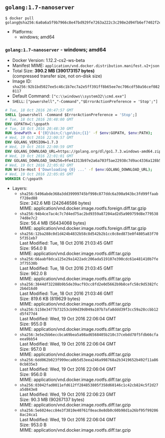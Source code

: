 ## `golang:1.7-nanoserver`

```console
$ docker pull golang@sha256:6a0a6a5f9b7966c8e47bd929fe7263a222c3c298e2d94fb6ef7402f2e160cd7e
```

-	Platforms:
	-	windows; amd64

### `golang:1.7-nanoserver` - windows; amd64

-	Docker Version: 1.12.2-cs2-ws-beta
-	Manifest MIME: `application/vnd.docker.distribution.manifest.v2+json`
-	Total Size: **390.2 MB (390173157 bytes)**  
	(compressed transfer size, not on-disk size)
-	Image ID: `sha256:92b1bd5027ee5c46c1b7ec7a2e5ff391ff8b65ee7ec706cdf50a56cef0828117`
-	Default Command: `["c:\\windows\\system32\\cmd.exe"]`
-	`SHELL`: `["powershell","-Command","$ErrorActionPreference = 'Stop';"]`

```dockerfile
# Tue, 18 Oct 2016 20:47:57 GMT
SHELL [powershell -Command $ErrorActionPreference = 'Stop';]
# Tue, 18 Oct 2016 20:48:00 GMT
ENV GOPATH=C:\gopath
# Tue, 18 Oct 2016 20:48:30 GMT
RUN $newPath = ('{0}\bin;C:\go\bin;{1}' -f $env:GOPATH, $env:PATH); 	Write-Host ('Updating PATH: {0}' -f $newPath); 	setx /M PATH $newPath;
# Wed, 19 Oct 2016 22:00:57 GMT
ENV GOLANG_VERSION=1.7.3
# Wed, 19 Oct 2016 22:00:59 GMT
ENV GOLANG_DOWNLOAD_URL=https://golang.org/dl/go1.7.3.windows-amd64.zip
# Wed, 19 Oct 2016 22:01:01 GMT
ENV GOLANG_DOWNLOAD_SHA256=9fe41313b97e2a6a703f5ae22938c7d9ac4336a128b522376c224ba97e8c7f01
# Wed, 19 Oct 2016 22:05:02 GMT
RUN Write-Host ('Downloading {0} ...' -f $env:GOLANG_DOWNLOAD_URL); 	Invoke-WebRequest -Uri $env:GOLANG_DOWNLOAD_URL -OutFile 'go.zip'; 		Write-Host ('Verifying sha256 ({0}) ...' -f $env:GOLANG_DOWNLOAD_SHA256); 	if ((Get-FileHash go.zip -Algorithm sha256).Hash -ne $env:GOLANG_DOWNLOAD_SHA256) { 		Write-Host 'FAILED!'; 		exit 1; 	}; 		Write-Host 'Expanding ...'; 	Expand-Archive go.zip -DestinationPath C:\; 		Write-Host 'Verifying install ("go version") ...'; 	go version; 		Write-Host 'Removing ...'; 	Remove-Item go.zip -Force; 		Write-Host 'Complete.';
# Wed, 19 Oct 2016 22:05:05 GMT
WORKDIR C:\gopath
```

-	Layers:
	-	`sha256:5496abde368a3dd39999745bf998c877ddc6a390a943bc3fd99ffaabf728ed88`  
		Size: 242.6 MB (242646586 bytes)  
		MIME: application/vnd.docker.image.rootfs.foreign.diff.tar.gzip
	-	`sha256:94b4ce7ac4c7c7d4ed75ac2bd9359a87204ad2d5a909759d8e77953874d8e7c2`  
		Size: 56.4 MB (56434068 bytes)  
		MIME: application/vnd.docker.image.rootfs.foreign.diff.tar.gzip
	-	`sha256:12ba288c0d1d424b4832b58c8d542b2b1cc0c8ed873e0f4805a83f705f351eb7`  
		Last Modified: Tue, 18 Oct 2016 21:03:45 GMT  
		Size: 954.0 B  
		MIME: application/vnd.docker.image.rootfs.diff.tar.gzip
	-	`sha256:66aabf8dca125e29a1422adc206ada519107e390cdc61e481410b7fe3f75538b`  
		Last Modified: Tue, 18 Oct 2016 21:03:45 GMT  
		Size: 962.0 B  
		MIME: application/vnd.docker.image.rootfs.diff.tar.gzip
	-	`sha256:3844df32288b9b5de39acf93cc8fd2e0d5662b9b8cefc58c9d5382fc2b6d16d0`  
		Last Modified: Tue, 18 Oct 2016 21:03:46 GMT  
		Size: 819.6 KB (819629 bytes)  
		MIME: application/vnd.docker.image.rootfs.diff.tar.gzip
	-	`sha256:5158e3477b73253cb99d39d049a107b7afa8ddd39f3cc59a28ccbb12d5f477d4`  
		Last Modified: Wed, 19 Oct 2016 22:06:04 GMT  
		Size: 955.0 B  
		MIME: application/vnd.docker.image.rootfs.diff.tar.gzip
	-	`sha256:3e5e2bb6eccbca69bea5a98ad6568405b210c37cebdd78f5fdb66cfaeea9bb54`  
		Last Modified: Wed, 19 Oct 2016 22:06:04 GMT  
		Size: 957.0 B  
		MIME: application/vnd.docker.image.rootfs.diff.tar.gzip
	-	`sha256:6dd062b023f999eca0b5d53eea246a998768a2b3419652b492f11a860cb835e3`  
		Last Modified: Wed, 19 Oct 2016 22:06:04 GMT  
		Size: 956.0 B  
		MIME: application/vnd.docker.image.rootfs.diff.tar.gzip
	-	`sha256:03042fad0011efd612ff284853805f358d60146c1c42cb824c5f2d27a5d843e8`  
		Last Modified: Wed, 19 Oct 2016 22:06:23 GMT  
		Size: 90.3 MB (90267137 bytes)  
		MIME: application/vnd.docker.image.rootfs.diff.tar.gzip
	-	`sha256:5e6024ecc84e3f3810e40761f8eac8e8db0c60b98d1a26bf95f992068ac24ca1`  
		Last Modified: Wed, 19 Oct 2016 22:06:04 GMT  
		Size: 953.0 B  
		MIME: application/vnd.docker.image.rootfs.diff.tar.gzip
